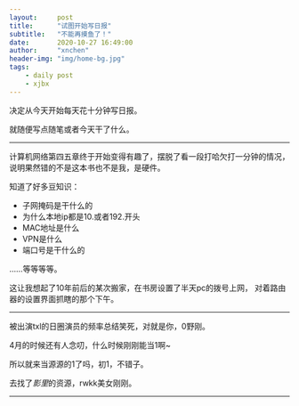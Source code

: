 ```yaml
---
layout:     post
title:      "试图开始写日报"
subtitle:   "不能再摸鱼了！"
date:       2020-10-27 16:49:00
author:     "xnchen"
header-img: "img/home-bg.jpg"
tags:
    - daily post
    - xjbx
---
```


决定从今天开始每天花十分钟写日报。

就随便写点随笔或者今天干了什么。

---

计算机网络第四五章终于开始变得有趣了，摆脱了看一段打哈欠打一分钟的情况，
说明果然错的不是这本书也不是我，是硬件。

知道了好多豆知识：

- 子网掩码是干什么的
- 为什么本地ip都是10.或者192.开头
- MAC地址是什么
- VPN是什么
- 端口号是干什么的

……等等等等。

这让我想起了10年前后的某次搬家，在书房设置了半天pc的拨号上网，
对着路由器的设置界面抓瞎的那个下午。

---

被出演txl的日圈演员的频率总结笑死，对就是你，0野刚。

4月的时候还有人念叨，什么时候刚刚能当1啊~

所以就来当源源的1了吗，初1，不错子。

去找了*影里*的资源，rwkk美女刚刚。

---



